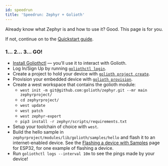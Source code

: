 ```yaml
---
id: speedrun
title: 'Speedrun: Zephyr + Golioth'
---
```


Already know what Zephyr is and how to use it? Good. This page is for you.

If not, continue on to the [Quickstart guide](/platform/getting-started).

### 1... 2... 3... GO!

- [Install Goliothctl](/platform/getting-started/installing) — you'll use it to interact with Golioth.
- Log In/Sign Up by running [`goliothctl login`](/platform/getting-started/authentication).
- Create a project to hold your device with [`golioth project create`](/platform/getting-started/create-project).
- Provision your embedded device with [`golioth provision`](/platform/getting-started/manage-devices).
- Create a west workspace that contains the golioth module:
    - `west init -m git@github.com:golioth/zephyr.git --mr main zephyrproject/`
    - `cd zephyrproject/`
    - `west update`
    - `west patch`
    - `west zephyr-export`
    - `pip3 install -r zephyr/scripts/requirements.txt`
- Setup your toolchain of choice with `west`.
- Build the hello sample in `zephyrproject/modules/lib/golioth/samples/hello` and flash it to an internet-enabled device.
    See the [Flashing a device with Samples](/hardware/esp32/quickstart/flash-sample) page for ESP32, for one example of flashing a device.
- Run `goliothctl logs --interval 10m` to see the pings made by your device!
